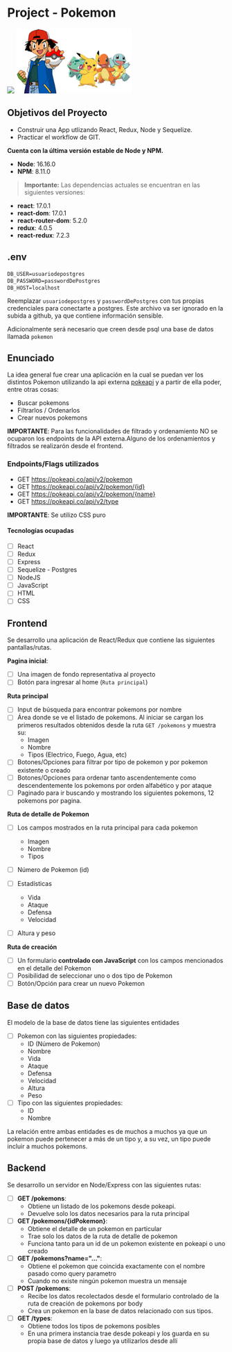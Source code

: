 # Project - Pokemon

<img height="60" src="https://d31uz8lwfmyn8g.cloudfront.net/Assets/logo-henry-white-lg.png"/>

<img height="150" src="./pokemon.png" />

## Objetivos del Proyecto

- Construir una App utlizando React, Redux, Node y Sequelize.
- Practicar el workflow de GIT.

**Cuenta con la última versión estable de Node y NPM.**

- **Node**: 16.16.0
- **NPM**: 8.11.0

> **Importante:** Las dependencias actuales se encuentran en las siguientes versiones:

- **react**: 17.0.1
- **react-dom**: 17.0.1
- **react-router-dom**: 5.2.0
- **redux**: 4.0.5
- **react-redux**: 7.2.3

## .env

```env
DB_USER=usuariodepostgres
DB_PASSWORD=passwordDePostgres
DB_HOST=localhost
```

Reemplazar `usuariodepostgres` y `passwordDePostgres` con tus propias credenciales para conectarte a postgres. Este archivo va ser ignorado en la subida a github, ya que contiene información sensible.

Adicionalmente será necesario que creen desde psql una base de datos llamada `pokemon`

## Enunciado

La idea general fue crear una aplicación en la cual se puedan ver los distintos Pokemon utilizando la api externa [pokeapi](https://pokeapi.co/) y a partir de ella poder, entre otras cosas:

- Buscar pokemons
- Filtrarlos / Ordenarlos
- Crear nuevos pokemons

**IMPORTANTE**: Para las funcionalidades de filtrado y ordenamiento NO se ocuparon los endpoints de la API externa.Alguno de los ordenamientos y filtrados se realizarón desde el frontend.

### Endpoints/Flags utilizados

- GET <https://pokeapi.co/api/v2/pokemon>
- GET <https://pokeapi.co/api/v2/pokemon/{id}>
- GET <https://pokeapi.co/api/v2/pokemon/{name}>
- GET <https://pokeapi.co/api/v2/type>

**IMPORTANTE**: Se utilizo CSS puro

#### Tecnologías ocupadas

- [ ] React
- [ ] Redux
- [ ] Express
- [ ] Sequelize - Postgres
- [ ] NodeJS
- [ ] JavaScript
- [ ] HTML
- [ ] CSS

## Frontend

Se desarrollo una aplicación de React/Redux que contiene las siguientes pantallas/rutas.

**Pagina inicial**:

- [ ] Una imagen de fondo representativa al proyecto
- [ ] Botón para ingresar al home (`Ruta principal`)

**Ruta principal**

- [ ] Input de búsqueda para encontrar pokemons por nombre
- [ ] Área donde se ve el listado de pokemons. Al iniciar se cargan los primeros resultados obtenidos desde la ruta `GET /pokemons` y muestra su:
  - Imagen
  - Nombre
  - Tipos (Electrico, Fuego, Agua, etc)
- [ ] Botones/Opciones para filtrar por tipo de pokemon y por pokemon existente o creado
- [ ] Botones/Opciones para ordenar tanto ascendentemente como descendentemente los pokemons por orden alfabético y por ataque
- [ ] Paginado para ir buscando y mostrando los siguientes pokemons, 12 pokemons por pagina.

**Ruta de detalle de Pokemon**

- [ ] Los campos mostrados en la ruta principal para cada pokemon

  - Imagen
  - Nombre
  - Tipos

- [ ] Número de Pokemon (id)
- [ ] Estadísticas
  - Vida
  - Ataque
  - Defensa
  - Velocidad
- [ ] Altura y peso

**Ruta de creación**

- [ ] Un formulario **controlado con JavaScript** con los campos mencionados en el detalle del Pokemon
- [ ] Posibilidad de seleccionar uno o dos tipo de Pokemon
- [ ] Botón/Opción para crear un nuevo Pokemon

## Base de datos

El modelo de la base de datos tiene las siguientes entidades

- [ ] Pokemon con las siguientes propiedades:
  - ID (Número de Pokemon)
  - Nombre
  - Vida
  - Ataque
  - Defensa
  - Velocidad
  - Altura
  - Peso
- [ ] Tipo con las siguientes propiedades:
  - ID
  - Nombre

La relación entre ambas entidades es de muchos a muchos ya que un pokemon puede pertenecer a más de un tipo y, a su vez, un tipo puede incluir a muchos pokemons.

## Backend

Se desarrollo un servidor en Node/Express con las siguientes rutas:

- [ ] **GET /pokemons**:
  - Obtiene un listado de los pokemons desde pokeapi.
  - Devuelve solo los datos necesarios para la ruta principal
- [ ] **GET /pokemons/{idPokemon}**:
  - Obtiene el detalle de un pokemon en particular
  - Trae solo los datos de la ruta de detalle de pokemon
  - Funciona tanto para un id de un pokemon existente en pokeapi o uno creado
- [ ] **GET /pokemons?name="..."**:
  - Obtiene el pokemon que coincida exactamente con el nombre pasado como query parametro
  - Cuando no existe ningún pokemon muestra un mensaje
- [ ] **POST /pokemons**:
  - Recibe los datos recolectados desde el formulario controlado de la ruta de creación de pokemons por body
  - Crea un pokemon en la base de datos relacionado con sus tipos.
- [ ] **GET /types**:
  - Obtiene todos los tipos de pokemons posibles
  - En una primera instancia trae desde pokeapi y los guarda en su propia base de datos y luego ya utilizarlos desde allí
